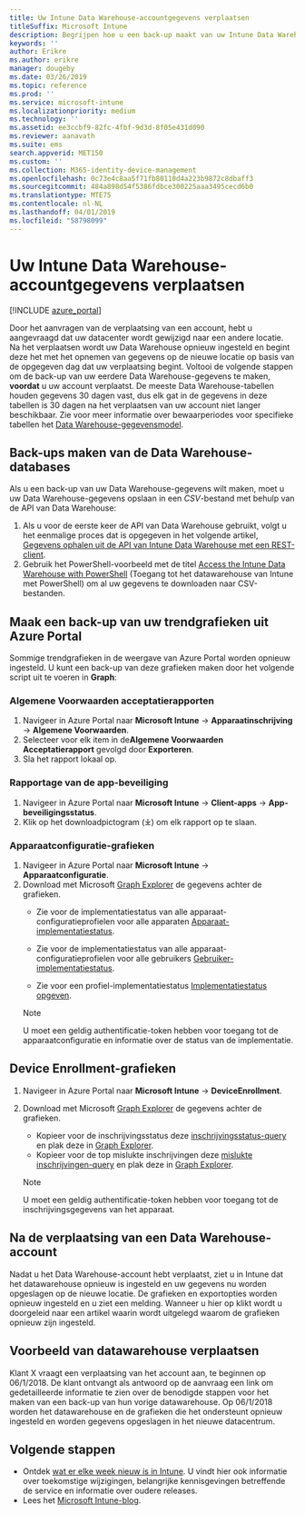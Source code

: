 ```yaml
---
title: Uw Intune Data Warehouse-accountgegevens verplaatsen
titleSuffix: Microsoft Intune
description: Begrijpen hoe u een back-up maakt van uw Intune Data Warehouse-gegevens bij het verplaatsen van uw account.
keywords: ''
author: Erikre
ms.author: erikre
manager: dougeby
ms.date: 03/26/2019
ms.topic: reference
ms.prod: ''
ms.service: microsoft-intune
ms.localizationpriority: medium
ms.technology: ''
ms.assetid: ee3ccbf9-82fc-4fbf-9d3d-8f05e431d090
ms.reviewer: aanavath
ms.suite: ems
search.appverid: MET150
ms.custom: ''
ms.collection: M365-identity-device-management
ms.openlocfilehash: 0c73e4c8aa5f71fb80110d4a223b9872c8dbaff3
ms.sourcegitcommit: 484a898d54f5386fdbce300225aaa3495cecd6b0
ms.translationtype: MTE75
ms.contentlocale: nl-NL
ms.lasthandoff: 04/01/2019
ms.locfileid: "58798099"
---
```

# <a name="move-your-intune-data-warehouse-account-data"></a>Uw Intune Data Warehouse-accountgegevens verplaatsen 

[!INCLUDE [azure_portal](./includes/azure_portal.md)]

Door het aanvragen van de verplaatsing van een account, hebt u aangevraagd dat uw datacenter wordt gewijzigd naar een andere locatie. Na het verplaatsen wordt uw Data Warehouse opnieuw ingesteld en begint deze het met het opnemen van gegevens op de nieuwe locatie op basis van de opgegeven dag dat uw verplaatsing begint. Voltooi de volgende stappen om de back-up van uw eerdere Data Warehouse-gegevens te maken, **voordat** u uw account verplaatst. De meeste Data Warehouse-tabellen houden gegevens 30 dagen vast, dus elk gat in de gegevens in deze tabellen is 30 dagen na het verplaatsen van uw account niet langer beschikbaar. Zie voor meer informatie over bewaarperiodes voor specifieke tabellen het [Data Warehouse-gegevensmodel](reports-ref-data-model.md). 

## <a name="back-up-your-data-warehouse-data"></a>Back-ups maken van de Data Warehouse-databases 

Als u een back-up van uw Data Warehouse-gegevens wilt maken, moet u uw Data Warehouse-gegevens opslaan in een *CSV*-bestand met behulp van de API van Data Warehouse:  

1. Als u voor de eerste keer de API van Data Warehouse gebruikt, volgt u het eenmalige proces dat is opgegeven in het volgende artikel, [Gegevens ophalen uit de API van Intune Data Warehouse met een REST-client](reports-proc-data-rest.md).
2. Gebruik het PowerShell-voorbeeld met de titel [Access the Intune Data Warehouse with PowerShell](https://github.com/Microsoft/Intune-Data-Warehouse/tree/master/Samples/PowerShell) (Toegang tot het datawarehouse van Intune met PowerShell) om al uw gegevens te downloaden naar CSV-bestanden. 

## <a name="back-up-your-trend-charts-from-the-azure-portal"></a>Maak een back-up van uw trendgrafieken uit Azure Portal

Sommige trendgrafieken in de weergave van Azure Portal worden opnieuw ingesteld. U kunt een back-up van deze grafieken maken door het volgende script uit te voeren in **Graph**:   

### <a name="terms--conditions-acceptance-reports"></a>Algemene Voorwaarden acceptatierapporten
1. Navigeer in Azure Portal naar **Microsoft Intune** -> **Apparaatinschrijving** -> **Algemene Voorwaarden**.
2. Selecteer voor elk item in de**Algemene Voorwaarden** **Acceptatierapport** gevolgd door **Exporteren**.
3. Sla het rapport lokaal op.
 
### <a name="app-protection-reports"></a>Rapportage van de app-beveiliging  
1. Navigeer in Azure Portal naar **Microsoft Intune** -> **Client-apps** -> **App-beveiligingsstatus**.
2. Klik op het downloadpictogram (⤓) om elk rapport op te slaan.

### <a name="device-configuration-charts"></a>Apparaatconfiguratie-grafieken 
1. Navigeer in Azure Portal naar **Microsoft Intune** -> **Apparaatconfiguratie**.
2. Download met Microsoft [Graph Explorer](https://developer.microsoft.com/graph/graph-explorer) de gegevens achter de grafieken. 
    - Zie voor de implementatiestatus van alle apparaat-configuratieprofielen voor alle apparaten [Apparaat-implementatiestatus](https://graph.microsoft.com/beta/reports/deviceConfigurationDeviceActivity/content).

    - Zie voor de implementatiestatus van alle apparaat-configuratieprofielen voor alle gebruikers [Gebruiker-implementatiestatus](https://graph.microsoft.com/beta/reports/deviceConfigurationUserActivity/content).

    - Zie voor een profiel-implementatiestatus [Implementatiestatus opgeven](https://graph.microsoft.com/beta/deviceManagement/deviceConfigurations?$select=id,displayName,lastModifiedDateTime,deviceStatusOverview&$expand=deviceStatusOverview).
  
    > [!NOTE]
    > U moet een geldig authentificatie-token hebben voor toegang tot de apparaatconfiguratie en informatie over de status van de implementatie.

## <a name="device-enrollment-charts"></a>Device Enrollment-grafieken
1. Navigeer in Azure Portal naar **Microsoft Intune** -> **DeviceEnrollment**.
2. Download met Microsoft [Graph Explorer](https://developer.microsoft.com/graph/graph-explorer) de gegevens achter de grafieken.
    - Kopieer voor de inschrijvingsstatus deze [inschrijvingsstatus-query](https://graph.microsoft.com/beta/reports/managedDeviceEnrollmentFailureTrends()/content) en plak deze in [Graph Explorer](https://developer.microsoft.com/graph/graph-explorer).
    - Kopieer voor de top mislukte inschrijvingen deze [mislukte inschrijvingen-query](https://graph.microsoft.com/beta/reports/managedDeviceEnrollmentTopFailures(period=null)/content) en plak deze in [Graph Explorer](https://developer.microsoft.com/graph/graph-explorer).

    > [!NOTE]
    > U moet een geldig authentificatie-token hebben voor toegang tot de inschrijvingsgegevens van het apparaat. 

## <a name="after-a-data-warehouse-account-move"></a>Na de verplaatsing van een Data Warehouse-account

Nadat u het Data Warehouse-account hebt verplaatst, ziet u in Intune dat het datawarehouse opnieuw is ingesteld en uw gegevens nu worden opgeslagen op de nieuwe locatie. De grafieken en exportopties worden opnieuw ingesteld en u ziet een melding. Wanneer u hier op klikt wordt u doorgeleid naar een artikel waarin wordt uitgelegd waarom de grafieken opnieuw zijn ingesteld.  

## <a name="data-warehouse-move-example"></a>Voorbeeld van datawarehouse verplaatsen 

Klant X vraagt een verplaatsing van het account aan, te beginnen op 06/1/2018. De klant ontvangt als antwoord op de aanvraag een link om gedetailleerde informatie te zien over de benodigde stappen voor het maken van een back-up van hun vorige datawarehouse. Op 06/1/2018 worden het datawarehouse en de grafieken die het ondersteunt opnieuw ingesteld en worden gegevens opgeslagen in het nieuwe datacentrum. 

## <a name="next-steps"></a>Volgende stappen

 - Ontdek [wat er elke week nieuw is in Intune](whats-new.md). U vindt hier ook informatie over toekomstige wijzigingen, belangrijke kennisgevingen betreffende de service en informatie over oudere releases.
 - Lees het [Microsoft Intune-blog](https://go.microsoft.com/fwlink/?LinkID=273882).
